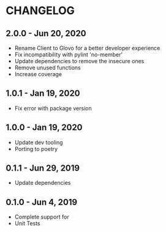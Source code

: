 # CHANGELOG

## 2.0.0 - Jun 20, 2020

- Rename Client to Glovo for a better developer experience
- Fix incompatibility with pylint 'no-member'
- Update dependencies to remove the insecure ones
- Remove unused functions
- Increase coverage

## 1.0.1 - Jan 19, 2020

- Fix error with package version

## 1.0.0 - Jan 19, 2020

- Update dev tooling
- Porting to poetry

## 0.1.1 - Jun 29, 2019

- Update dependencies

## 0.1.0 - Jun 4, 2019

- Complete support for
- Unit Tests

